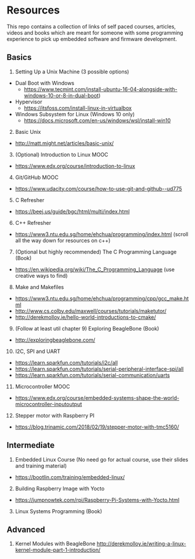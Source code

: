 # Resources
This repo contains a collection of links of self paced courses, articles, videos and books which are meant for someone with some programming experience to pick up embedded software and firmware development.

## Basics
1. Setting Up a Unix Machine (3 possible options)
- Dual Boot with Windows 
  - https://www.tecmint.com/install-ubuntu-16-04-alongside-with-windows-10-or-8-in-dual-boot)
- Hypervisor 
  - https://itsfoss.com/install-linux-in-virtualbox
- Windows Subsystem for Linux (Windows 10 only) 
  - https://docs.microsoft.com/en-us/windows/wsl/install-win10
2. Basic Unix
- http://matt.might.net/articles/basic-unix/
3. (Optional) Introduction to Linux MOOC
- https://www.edx.org/course/introduction-to-linux
4. Git/GitHub MOOC
- https://www.udacity.com/course/how-to-use-git-and-github--ud775
5. C Refresher
- https://beej.us/guide/bgc/html/multi/index.html
6. C++ Refresher
- https://www3.ntu.edu.sg/home/ehchua/programming/index.html (scroll all the way down for resources on c++)
7. (Optional but highly recommended) The C Programming Language (Book)
- https://en.wikipedia.org/wiki/The_C_Programming_Language  (use creative ways to find)
8. Make and Makefiles
- https://www3.ntu.edu.sg/home/ehchua/programming/cpp/gcc_make.html
- http://www.cs.colby.edu/maxwell/courses/tutorials/maketutor/
- http://derekmolloy.ie/hello-world-introductions-to-cmake/
9. (Follow at least util chapter 9) Exploring BeagleBone (Book)
- http://exploringbeaglebone.com/
10. I2C, SPI and UART
- https://learn.sparkfun.com/tutorials/i2c/all
- https://learn.sparkfun.com/tutorials/serial-peripheral-interface-spi/all
- https://learn.sparkfun.com/tutorials/serial-communication/uarts
11. Microcontroller MOOC
- https://www.edx.org/course/embedded-systems-shape-the-world-microcontroller-inputoutput
12. Stepper motor with Raspberry PI
- https://blog.trinamic.com/2018/02/19/stepper-motor-with-tmc5160/

## Intermediate
1. Embedded Linux Course (No need go for actual course, use their slides and training material)
- https://bootlin.com/training/embedded-linux/
2. Building Raspberry Image with Yocto
- https://jumpnowtek.com/rpi/Raspberry-Pi-Systems-with-Yocto.html
3. Linux Systems Programming (Book)

## Advanced
1. Kernel Modules with BeagleBone
http://derekmolloy.ie/writing-a-linux-kernel-module-part-1-introduction/
